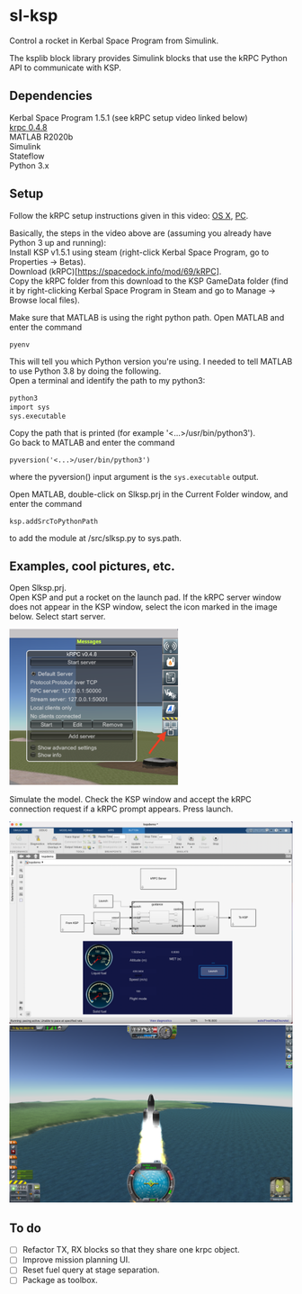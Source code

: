 # sl-ksp
Control a rocket in Kerbal Space Program from Simulink.

The ksplib block library provides Simulink blocks that use the kRPC Python 
API to communicate with KSP.

## Dependencies
Kerbal Space Program 1.5.1 (see kRPC setup video linked below)  
[krpc 0.4.8](https://krpc.github.io/krpc)  
MATLAB R2020b  
Simulink  
Stateflow  
Python 3.x


## Setup
Follow the kRPC setup instructions given in this video: 
[OS X](https://www.youtube.com/watch?v=x6wdnge-hZU&t=0s), 
[PC](https://www.youtube.com/watch?v=RQzWri_K_UY).  

Basically, the steps in the video above are (assuming you already have 
Python 3 up and running):  
Install KSP v1.5.1 using steam (right-click Kerbal Space Program, go to 
Properties -> Betas).  
Download (kRPC)[https://spacedock.info/mod/69/kRPC].  
Copy the kRPC folder from this download to the KSP GameData folder (find 
it by right-clicking Kerbal Space Program in Steam and go to Manage -> 
Browse local files).  

Make sure that MATLAB is using the right python path. Open MATLAB and 
enter the command  
```
pyenv
```
This will tell you which Python version you're using. 
I needed to tell MATLAB to use Python 3.8 by doing the following.  
Open a terminal and identify the path to my python3:
```
python3
import sys
sys.executable
```
Copy the path that is printed (for example '<...>/usr/bin/python3').  
Go back to MATLAB and enter the command  
```
pyversion('<...>/user/bin/python3')  
```
where the pyversion() input argument is the `sys.executable` output.

Open MATLAB, double-click on Slksp.prj in the Current Folder window, and 
enter the command  
```
ksp.addSrcToPythonPath  
```
to add the module at /src/slksp.py to sys.path.

## Examples, cool pictures, etc.

Open Slksp.prj.  
Open KSP and put a rocket on the launch pad. 
If the kRPC server window does not appear in the KSP window, select the 
icon marked in the image below. Select start server.  
<p float = "left">
    <img src="doc/images/start-krpc-server-menu.png" width = "300"/>
</p> 
Simulate the model. Check the KSP window and accept the kRPC connection 
request if a kRPC prompt appears.  
Press launch.  

<p float = "left">
    <img src="doc/images/sl_demo.png" width ="600" />
    <img src="doc/images/ksp_demo.png" width="600" />
</p>

## To do
- [ ] Refactor TX, RX blocks so that they share one krpc object.
- [ ] Improve mission planning UI.
- [ ] Reset fuel query at stage separation.
- [ ] Package as toolbox.
